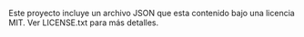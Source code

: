 Este proyecto incluye un archivo JSON que esta contenido bajo una licencia MIT. Ver LICENSE.txt para más detalles.
